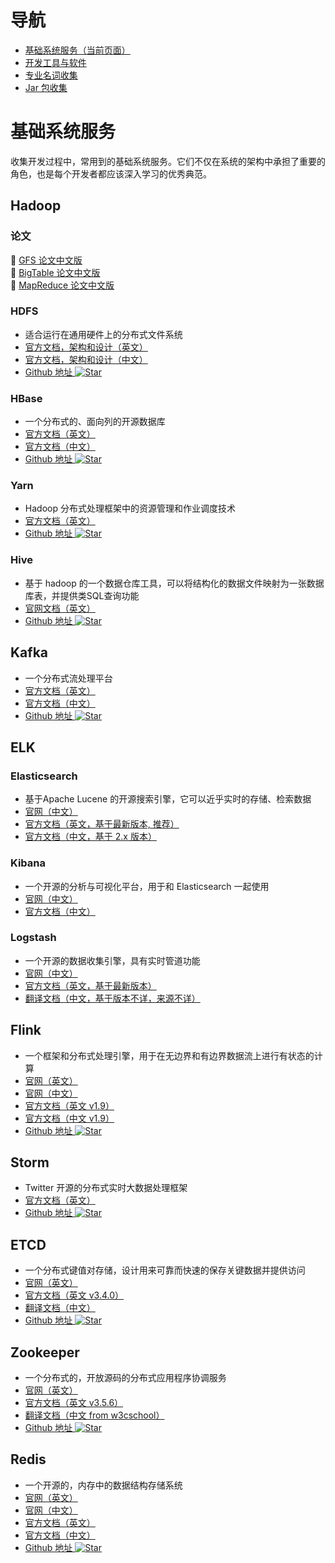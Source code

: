 # 导航

- [基础系统服务（当前页面）](#基础系统服务)
- [开发工具与软件](./software.md)
- [专业名词收集](./Glossary.md)
- [Jar 包收集](./java-package.md)

# 基础系统服务

收集开发过程中，常用到的基础系统服务。它们不仅在系统的架构中承担了重要的角色，也是每个开发者都应该深入学习的优秀典范。

## Hadoop 

### 论文

:orange_book: [GFS 论文中文版](http://blog.bizcloudsoft.com/wp-content/uploads/Google-File-System%E4%B8%AD%E6%96%87%E7%89%88_1.0.pdf)  
:orange_book: [BigTable 论文中文版](http://blog.bizcloudsoft.com/wp-content/uploads/Google-Bigtable%E4%B8%AD%E6%96%87%E7%89%88_1.0.pdf)  
:orange_book: [MapReduce 论文中文版](http://blog.bizcloudsoft.com/wp-content/uploads/Google-MapReduce%E4%B8%AD%E6%96%87%E7%89%88_1.0.pdf)  

### HDFS 

- 适合运行在通用硬件上的分布式文件系统
- [官方文档，架构和设计（英文）](https://hadoop.apache.org/docs/r1.2.1/hdfs_design.html)
- [官方文档，架构和设计（中文）](https://hadoop.apache.org/docs/r1.0.4/cn/hdfs_design.html)
- [Github 地址 ![Star](https://img.shields.io/github/stars/apache/hadoop?style=social&label=Star)](https://github.com/apache/hadoop)

### HBase

- 一个分布式的、面向列的开源数据库
- [官方文档（英文）](https://hbase.apache.org/book.html#datamodel)
- [官方文档（中文）](http://abloz.com/hbase/book.html)
- [Github 地址 ![Star](https://img.shields.io/github/stars/apache/hbase?style=social&label=Star)](https://github.com/apache/hbase)

### Yarn

- Hadoop 分布式处理框架中的资源管理和作业调度技术
- [官方文档（英文）](https://hadoop.apache.org/docs/current/hadoop-yarn/hadoop-yarn-site/YARN.html)
- [Github 地址 ![Star](https://img.shields.io/github/stars/apache/hadoop?style=social&label=Star)](https://github.com/apache/hadoop)

### Hive

- 基于 hadoop 的一个数据仓库工具，可以将结构化的数据文件映射为一张数据库表，并提供类SQL查询功能
- [官网文档（英文）](http://hive.apache.org)
- [Github 地址 ![Star](https://img.shields.io/github/stars/apache/hive?style=social&label=Star)](https://github.com/apache/hive)


## Kafka 

- 一个分布式流处理平台
- [官方文档（英文）](http://kafka.apache.org)
- [官方文档（中文）](http://kafka.apachecn.org)
- [Github 地址 ![Star](https://img.shields.io/github/stars/apache/kafka?style=social&label=Star)](https://github.com/apache/kafka)

## ELK

### Elasticsearch

- 基于Apache Lucene 的开源搜索引擎，它可以近乎实时的存储、检索数据
- [官网（中文）](https://www.elastic.co/cn/products/elasticsearch)
- [官方文档（英文，基于最新版本, 推荐）](https://www.elastic.co/guide/en/elasticsearch/reference/current/index.html)
- [官方文档（中文，基于 2.x 版本）](https://www.elastic.co/guide/cn/elasticsearch/guide/current/index.html)

### Kibana

- 一个开源的分析与可视化平台，用于和 Elasticsearch 一起使用
- [官网（中文）](https://www.elastic.co/cn/products/kibana/)
- [官方文档（中文）](https://www.elastic.co/guide/cn/kibana/current/index.html)

### Logstash

- 一个开源的数据收集引擎，具有实时管道功能
- [官网（中文）](https://www.elastic.co/cn/products/logstash)
- [官方文档（英文，基于最新版本）](https://www.elastic.co/guide/en/logstash/current/index.html)
- [翻译文档（中文，基于版本不详，来源不详）](https://doc.yonyoucloud.com/doc/logstash-best-practice-cn/index.html)

## Flink

- 一个框架和分布式处理引擎，用于在无边界和有边界数据流上进行有状态的计算
- [官网（英文）](https://flink.apache.org)
- [官网（中文）](https://flink.apache.org/zh/)
- [官方文档（英文 v1.9）](https://ci.apache.org/projects/flink/flink-docs-release-1.9/)
- [官方文档（中文 v1.9）](https://ci.apache.org/projects/flink/flink-docs-release-1.9/zh/)
- [Github 地址 ![Star](https://img.shields.io/github/stars/apache/flink?style=social&label=Star)](https://github.com/apache/flink)

## Storm

- Twitter 开源的分布式实时大数据处理框架
- [官方文档（英文）](http://storm.apache.org)
- [Github 地址 ![Star](https://img.shields.io/github/stars/apache/storm?style=social&label=Star)](https://github.com/apache/storm)

## ETCD

- 一个分布式键值对存储，设计用来可靠而快速的保存关键数据并提供访问
- [官网（英文）](https://etcd.io)
- [官方文档（英文 v3.4.0）](https://etcd.io/docs/v3.4.0/)
- [翻译文档（中文）](https://doczhcn.gitbook.io/etcd/)
- [Github 地址 ![Star](https://img.shields.io/github/stars/etcd-io/etc?style=social&label=Star)](https://github.com/etcd-io/etcd)

## Zookeeper

- 一个分布式的，开放源码的分布式应用程序协调服务
- [官网（英文）](https://zookeeper.apache.org)
- [官方文档（英文 v3.5.6）](https://zookeeper.apache.org/doc/r3.5.6/)
- [翻译文档（中文 from w3cschool）](https://www.w3cschool.cn/zookeeper/zookeeper_overview.html)
- [Github 地址 ![Star](https://img.shields.io/github/stars/apache/zookeeper?style=social&label=Star)](https://github.com/apache/zookeeper)

## Redis

- 一个开源的，内存中的数据结构存储系统
- [官网（英文）](https://redis.io)
- [官网（中文）](http://www.redis.cn)
- [官方文档（英文）](https://redis.io/documentation)
- [官方文档（中文）](http://www.redis.cn/documentation.html)
- [Github 地址 ![Star](https://img.shields.io/github/stars/antirez/redis?style=social&label=Star)](https://github.com/antirez/redis)

